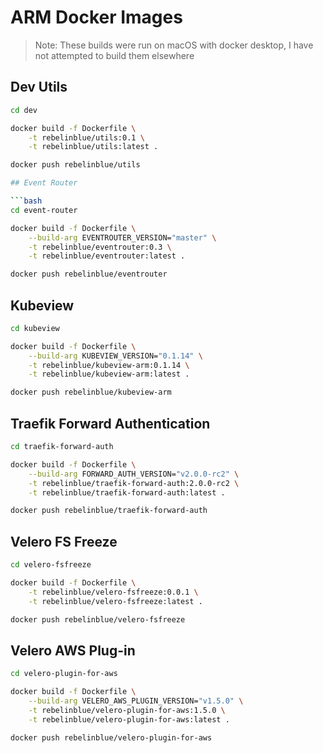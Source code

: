# ARM Docker Images

> Note: These builds were run on macOS with docker desktop, I have not attempted to build them elsewhere

## Dev Utils

```bash
cd dev

docker build -f Dockerfile \
    -t rebelinblue/utils:0.1 \
    -t rebelinblue/utils:latest .

docker push rebelinblue/utils

## Event Router

```bash
cd event-router

docker build -f Dockerfile \
    --build-arg EVENTROUTER_VERSION="master" \
    -t rebelinblue/eventrouter:0.3 \
    -t rebelinblue/eventrouter:latest .

docker push rebelinblue/eventrouter
```

## Kubeview

```bash
cd kubeview

docker build -f Dockerfile \
    --build-arg KUBEVIEW_VERSION="0.1.14" \
    -t rebelinblue/kubeview-arm:0.1.14 \
    -t rebelinblue/kubeview-arm:latest .

docker push rebelinblue/kubeview-arm
```

## Traefik Forward Authentication

```bash
cd traefik-forward-auth

docker build -f Dockerfile \
    --build-arg FORWARD_AUTH_VERSION="v2.0.0-rc2" \
    -t rebelinblue/traefik-forward-auth:2.0.0-rc2 \
    -t rebelinblue/traefik-forward-auth:latest .

docker push rebelinblue/traefik-forward-auth
```

## Velero FS Freeze

```bash
cd velero-fsfreeze

docker build -f Dockerfile \
    -t rebelinblue/velero-fsfreeze:0.0.1 \
    -t rebelinblue/velero-fsfreeze:latest .

docker push rebelinblue/velero-fsfreeze
```

## Velero AWS Plug-in

```bash
cd velero-plugin-for-aws

docker build -f Dockerfile \
    --build-arg VELERO_AWS_PLUGIN_VERSION="v1.5.0" \
    -t rebelinblue/velero-plugin-for-aws:1.5.0 \
    -t rebelinblue/velero-plugin-for-aws:latest .

docker push rebelinblue/velero-plugin-for-aws
```
